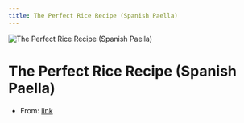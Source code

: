 ```yaml
---
title: The Perfect Rice Recipe (Spanish Paella)
---
```


![The Perfect Rice Recipe (Spanish Paella)](https://static.wixstatic.com/media/d919ff_884b0995b7b841399ff5d7b8e2071336~mv2.jpg/v1/fit/w_1000%2Ch_1000%2Cal_c%2Cq_80/file.jpg )

# The Perfect Rice Recipe (Spanish Paella)

- From: [link](https://www.joshuaweissman.com/post/the-perfect-rice-recipe-spanish-paella)

